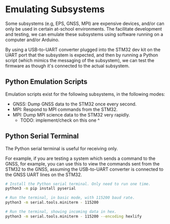 # Emulating Subsystems

Some subsystems (e.g, EPS, GNSS, MPI) are expensive devices, and/or can only be used in certain at-school environments. The facilitate development and testing, we can emulate these subsystems using software running on a computer and/or Arduino.

By using a USB-to-UART converter plugged into the STM32 dev kit on the UART port that the subsystem is expected, and then by running a Python script (which mimics the messaging of the subsystem), we can test the firmware as though it's connected to the actual subsystem.

## Python Emulation Scripts

Emulation scripts exist for the following subsystems, in the following modes:

* GNSS: Dump GNSS data to the STM32 once every second.
* MPI: Respond to MPI commands from the STM32.
* MPI: Dump MPI science data to the STM32 very rapidly.
    * TODO: implement/check on this one ^

## Python Serial Terminal

The Python serial terminal is useful for receiving only.

For example, if you are testing a system which sends a command to the GNSS, for example, you can use this to view the commands sent from the STM32 to the GNSS, assuming the USB-to-UART converter is connected to the GNSS UART lines on the STM32.

```bash
# Install the Python serial terminal. Only need to run one time.
python3 -m pip install pyserial

# Run the terminal, in basic mode, with 115200 baud rate.
python3 -m serial.tools.miniterm - 115200

# Run the terminal, showing incoming data in hex.
python3 -m serial.tools.miniterm - 115200 --encoding hexlify
```
